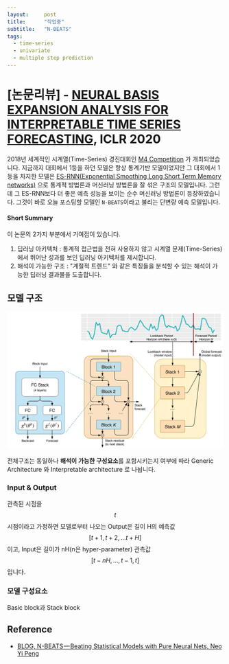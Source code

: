 ```yaml
---
layout:     post
title:      "작업중"
subtitle:   "N-BEATS"
tags:
  - time-series
  - univariate
  - multiple step prediction 
---
```


# [논문리뷰] - [NEURAL BASIS EXPANSION ANALYSIS FOR INTERPRETABLE TIME SERIES FORECASTING](https://arxiv.org/abs/1905.10437), ICLR 2020

2018년 세계적인 시계열(Time-Series) 경진대회인 [M4 Competition](https://www.sciencedirect.com/science/article/abs/pii/S0169207018300785) 가 개최되었습니다.
지금까지 대회에서 1등을 하던 모델은 항상 통계기반 모델이었지만 그 대회에서 1등을 차지한 모델은 [ES-RNN(Exponential Smoothing Long Short Term Memory networks)](https://arxiv.org/abs/1907.03329) 으로 통계적 방법론과 머신러닝 방법론을 잘 섞은 구조의 모델입니다.
그런데 그 ES-RNN보다 더 좋은 예측 성능을 보이는 순수 머신러닝 방법론이 등장하였습니다.
그것이 바로 오늘 포스팅할 모델인 `N-BEATS`이라고 불리는 단변량 예측 모델입니다.

#### Short Summary
이 논문의 2가지 부분에서 기여점이 있습니다.
1. 딥러닝 아키텍처 : 통계적 접근법을 전혀 사용하지 않고 시계열 문제(Time-Series)에서 뛰어난 성과를 보인 딥러닝 아키텍처를 제시합니다.
2. 해석이 가능한 구조 : "계절적 트렌드" 와 같은 특징들을 분석할 수 있는 해석이 가능한 딥러닝 결과물을 도출합니다.  

## 모델 구조
![](/img/in-post/2020/2020-09-09/model_architect.png)

전체구조는 동일하나 **해석이 가능한 구성요소**를 포함시키는지 여부에 따라 Generic Architecture 와 Interpretable architecture 로 나뉩니다.

### Input & Output
관측된 시점을 $$t$$ 시점이라고 가정하면 모델로부터 나오는 Output은 길이 H의 예측값 $$[t+1, t+2, ... t+H]$$ 이고, Input은 길이가 nH(n은 hyper-parameter) 관측값 $$[t-nH, ..., t-1, t]$$ 입니다.

### 모델 구성요소
Basic block과 Stack block 





## Reference
 - [BLOG, N-BEATS — Beating Statistical Models with Pure Neural Nets, Neo Yi Peng](https://towardsdatascience.com/n-beats-beating-statistical-models-with-neural-nets-28a4ba4a4de8)
